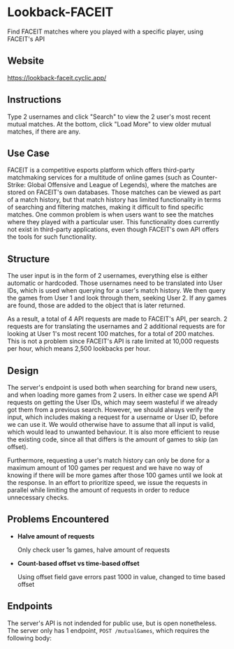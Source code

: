 # Lookback-FACEIT
Find FACEIT matches where you played with a specific player, using FACEIT's API

## Website

https://lookback-faceit.cyclic.app/

## Instructions

Type 2 usernames and click "Search" to view the 2 user's most recent mutual matches. At the bottom, click "Load More" to view older mutual matches, if there are any.

## Use Case

FACEIT is a competitive esports platform which offers third-party matchmaking services for a multitude of online games (such as Counter-Strike: Global Offensive and League of Legends), where the matches are stored on FACEIT's own databases. Those matches can be viewed as part of a match history, but that match history has limited functionality in terms of searching and filtering matches, making it difficult to find specific matches. One common problem is when users want to see the matches where they played with a particular user. This functionality does currently not exist in third-party applications, even though FACEIT's own API offers the tools for such functionality.

## Structure

The user input is in the form of 2 usernames, everything else is either automatic or hardcoded. Those usernames need to be translated into User IDs, which is used when querying for a user's match history. We then query the games from User 1 and look through them, seeking User 2. If any games are found, those are added to the object that is later returned.

As a result, a total of 4 API requests are made to FACEIT's API, per search. 2 requests are for translating the usernames and 2 additional requests are for looking at User 1's most recent 100 matches, for a total of 200 matches. This is not a problem since FACEIT's API is rate limited at 10,000 requests per hour, which means 2,500 lookbacks per hour.

## Design

The server's endpoint is used both when searching for brand new users, and when loading more games from 2 users. In either case we spend API requests on getting the User IDs, which may seem wasteful if we already got them from a previous search. However, we should always verify the input, which includes making a request for a username or User ID, before we can use it. We would otherwise have to assume that all input is valid, which would lead to unwanted behaviour. It is also more efficient to reuse the existing code, since all that differs is the amount of games to skip (an offset).

Furthermore, requesting a user's match history can only be done for a maximum amount of 100 games per request and we have no way of knowing if there will be more games after those 100 games until we look at the response. In an effort to prioritize speed, we issue the requests in parallel while limiting the amount of requests in order to reduce unnecessary checks.

## Problems Encountered

* **Halve amount of requests**

    Only check user 1s games, halve amount of requests

* **Count-based offset vs time-based offset**

    Using offset field gave errors past 1000 in value, changed to time based offset

## Endpoints

The server's API is not indended for public use, but is open nonetheless. The server only has 1 endpoint, `POST /mutualGames`, which requires the following body:

